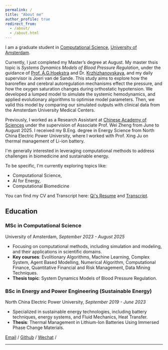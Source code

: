 ```yaml
---
permalink: /
title: "About me"
author_profile: true
redirect_from: 
  - /about/
  - /about.html
---
```

I am a graduate student in [Computational Science](https://www.uva.nl/shared-content/programmas/en/masters/computational-science/computational-science.html), [University of Amsterdam](https://www.uva.nl/).

Currently, I just completed my Master’s degree at August. My master thsis topic is *Systems Dynamics Models of Blood Pressure Regulation*, under the guidance of [Prof. A.G.Hoekstra](https://scholar.google.com/citations?user=CiO_awsAAAAJ&hl=zh-CN&oi=ao) and Dr. [Krzhizhanovskaya](https://scholar.google.com/citations?user=4lHZPP8AAAAJ&hl=en), and my daily supervisor is Joeri van de Sande. This study aims to explore how the baroreflex and cerebral autoregulation mechanisms effect the pressure, and how the oxygen saturation changes during orthostatic hypotension. We developed a lumped model to simulate the systemic hemodynamics, and applied evolutionary algorithms to optimise model parameters. Then, we valid this model by comparing our simulated outputs with clinical data from the Amsterdam University Medical Centers. 

Previously, I worked as a Research Assistant at [Chinese Academy of Sciences](https://www.cas.cn/) under the supervision of Associate Prof. Wei Zheng from June to August 2025. I received my B.Eng. degree in Energy Science from North China Electric Power University, where I worked with Prof. Xing Ju on thermal management of Li-ion battery.

I'm generally interested in leveraging computational methods to address challenges in biomedicine and sustainable energy. 
<!-- I completed my undergraduate degree in Energy and Power Engineering (Energy Storage Track), at [North China Electric Power University](https://www.ncepu.edu.cn/). -->

To be specific, I'm currently exploring topics like:
- Computational Science,
- AI for Energy,
- Computational Biomedicine  

You can find my CV and Transcript here: [Qi's Resume](assets/CV_Qi.pdf) and [Transcript](assets/Transcript-MSc.pdf).


## Education

### MSc in Computational Science
University of Amsterdam, *September 2023 - August 2025*

- Focusing on computational methods, including simulation and modeling, and their applications in scientific domains.
- **Key courses**: Evolitionary Algorithms, Machine Learning, Complex System, Agent Based Modelling, Numerical Algorithm, Computational Finance, Quantitative Financial and Risk Management, Data Mining Techniques.
- **Thesis topic**: System Dynamics Models of Blood Pressure Regulation.


### BSc in Energy and Power Engineering (Sustainable Energy)
North China Electric Power University, *September 2019 - June 2023*

- Specialized in sustainable energy technologies, including battery techniques, energy systems, and Fluid Mechanics, Heat Transfer.
- **Thesis**: Thermal Management in Lithium-Ion Batteries Using Immersed Phase Change Materials.
  
<!-- - Key Course: Energy Systems, Fluid Mechanics, Power System and Energy Storage -->


[Email](mailto:qizhangedu@gmail.com) / [Github](https://github.com/archiezq) / [Wechat](images/wechat.jpg) /



---
<!-- **关于我**

我目前就读于阿姆斯特丹大学，是计算科学（Computational Science）专业的一名研一学生。我的研究兴趣包括计算能源、可持续能源和储能技术，同时也对计算金融很感兴趣。

**教育背景**

2023.09 - 2025.06: 计算科学，阿姆斯特丹大学，硕士 

2019.09 - 2023.06: 能源与动力工程(储能方向)，华北电力大学，本科


个人简历: [Qi's Curriculum Vitae](assets/Qi_CV.pdf).

[邮箱](mailto:qizhangedu@gmail.com) / [Github](https://github.com/archiezq) / [微信](images/wechat.jpg) / -->
